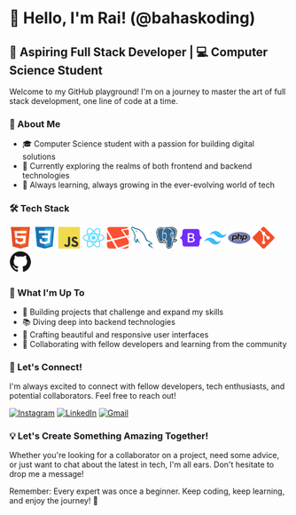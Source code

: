 # 👋 Hello, I'm Rai! (@bahaskoding)

## 🚀 Aspiring Full Stack Developer | 💻 Computer Science Student

Welcome to my GitHub playground! I'm on a journey to master the art of full stack development, one line of code at a time.

### 🌟 About Me

- 🎓 Computer Science student with a passion for building digital solutions
- 🔭 Currently exploring the realms of both frontend and backend technologies
- 🌱 Always learning, always growing in the ever-evolving world of tech

### 🛠️ Tech Stack

<p align="left">
  <img src="https://raw.githubusercontent.com/devicons/devicon/master/icons/html5/html5-original.svg" alt="html5" width="40" height="40"/>
  <img src="https://raw.githubusercontent.com/devicons/devicon/master/icons/css3/css3-original.svg" alt="css3" width="40" height="40"/>
  <img src="https://raw.githubusercontent.com/devicons/devicon/master/icons/javascript/javascript-original.svg" alt="javascript" width="40" height="40"/>
  <img src="https://raw.githubusercontent.com/devicons/devicon/master/icons/react/react-original.svg" alt="react" width="40" height="40"/>
  <img src="https://raw.githubusercontent.com/devicons/devicon/master/icons/laravel/laravel-plain.svg" alt="laravel" width="40" height="40"/>
  <img src="https://raw.githubusercontent.com/devicons/devicon/master/icons/mysql/mysql-original.svg" alt="mysql" width="40" height="40"/>
  <img src="https://raw.githubusercontent.com/devicons/devicon/master/icons/postgresql/postgresql-original.svg" alt="postgresql" width="40" height="40"/>
  <img src="https://raw.githubusercontent.com/devicons/devicon/master/icons/bootstrap/bootstrap-plain.svg" alt="bootstrap" width="40" height="40"/>
  <img src="https://raw.githubusercontent.com/devicons/devicon/master/icons/tailwindcss/tailwindcss-plain.svg" alt="tailwind" width="40" height="40"/>
  <img src="https://raw.githubusercontent.com/devicons/devicon/master/icons/php/php-original.svg" alt="php" width="40" height="40"/>
  <img src="https://raw.githubusercontent.com/devicons/devicon/master/icons/git/git-original.svg" alt="git" width="40" height="40"/>
  <img src="https://raw.githubusercontent.com/devicons/devicon/master/icons/github/github-original.svg" alt="github" width="40" height="40"/>
</p>

### 🌈 What I'm Up To

- 🔨 Building projects that challenge and expand my skills
- 📚 Diving deep into backend technologies
- 🎨 Crafting beautiful and responsive user interfaces
- 🤝 Collaborating with fellow developers and learning from the community

### 🤝 Let's Connect!

I'm always excited to connect with fellow developers, tech enthusiasts, and potential collaborators. Feel free to reach out!

[![Instagram](https://img.shields.io/badge/Instagram-%23E4405F.svg?style=for-the-badge&logo=Instagram&logoColor=white)](https://www.instagram.com/bahaskoding/)
[![LinkedIn](https://img.shields.io/badge/linkedin-%230077B5.svg?style=for-the-badge&logo=linkedin&logoColor=white)](https://www.linkedin.com/in/rai-rakhmat-syarifudin-supardi-b04818236/)
[![Gmail](https://img.shields.io/badge/Gmail-D14836?style=for-the-badge&logo=gmail&logoColor=white)](mailto:business.rkhmt@gmail.com)

### 💡 Let's Create Something Amazing Together!

Whether you're looking for a collaborator on a project, need some advice, or just want to chat about the latest in tech, I'm all ears. Don't hesitate to drop me a message!

Remember: Every expert was once a beginner. Keep coding, keep learning, and enjoy the journey! 🚀